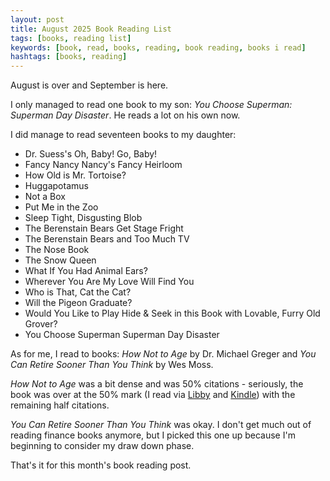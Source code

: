 ```yaml
---
layout: post
title: August 2025 Book Reading List
tags: [books, reading list]
keywords: [book, read, books, reading, book reading, books i read]
hashtags: [books, reading]
---
```


August is over and September is here.

I only managed to read one book to my son: *You Choose Superman: Superman Day Disaster*. He reads a lot on his own now.

I did manage to read seventeen books to my daughter:

* Dr. Suess's Oh, Baby! Go, Baby!
* Fancy Nancy Nancy's Fancy Heirloom
* How Old is Mr. Tortoise?
* Huggapotamus
* Not a Box
* Put Me in the Zoo
* Sleep Tight, Disgusting Blob
* The Berenstain Bears Get Stage Fright
* The Berenstain Bears and Too Much TV
* The Nose Book
* The Snow Queen
* What If You Had Animal Ears?
* Wherever You Are My Love Will Find You
* Who is That, Cat the Cat?
* Will the Pigeon Graduate?
* Would You Like to Play Hide & Seek in this Book with Lovable, Furry Old Grover?
* You Choose Superman Superman Day Disaster

As for me, I read to books: *How Not to Age* by Dr. Michael Greger and *You Can Retire Sooner Than You Think* by Wes Moss.

*How Not to Age* was a bit dense and was 50% citations - seriously, the book was over at the 50% mark (I read via [Libby](https://libbyapp.com/) and [Kindle](https://www.amazon.com/s?k=kindle&tag=hendrixjoseph-20)) with the remaining half citations.

*You Can Retire Sooner Than You Think* was okay. I don't get much out of reading finance books anymore, but I picked this one up because I'm beginning to consider my draw down phase.

That's it for this month's book reading post.
